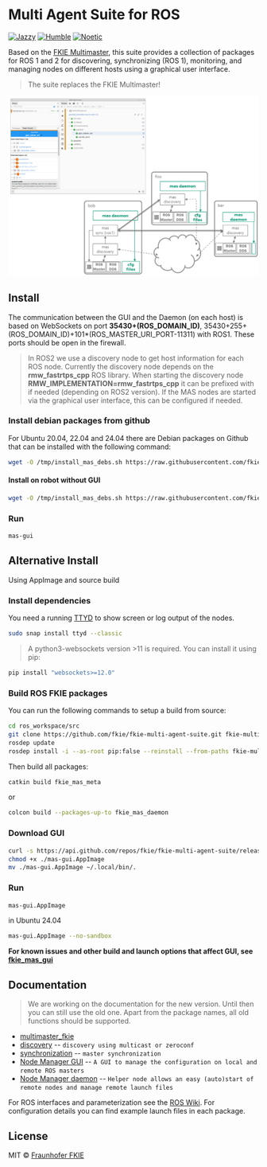 # Multi Agent Suite for ROS
[![Jazzy](https://github.com/fkie/fkie-multi-agent-suite/actions/workflows/jazzy_build.yml/badge.svg)](https://github.com/fkie/fkie-multi-agent-suite/actions/workflows/jazzy_build.yml)
[![Humble](https://github.com/fkie/fkie-multi-agent-suite/actions/workflows/kilted_build.yml/badge.svg)](https://github.com/fkie/fkie-multi-agent-suite/actions/workflows/kilted_build.yml)
[![Noetic](https://github.com/fkie/fkie-multi-agent-suite/actions/workflows/noetic_build.yml/badge.svg)](https://github.com/fkie/fkie-multi-agent-suite/actions/workflows/noetic_build.yml)

Based on the [FKIE Multimaster](https://github.com/fkie/multimaster_fkie), this suite provides a collection of packages for ROS 1 and 2 for discovering, synchronizing (ROS 1), monitoring, and managing nodes on different hosts using a graphical user interface.

> The suite replaces the FKIE Multimaster!

![mas overview](mas_overview.png)

## Install

The communication between the GUI and the Daemon (on each host) is based on WebSockets on port **35430+(ROS_DOMAIN_ID)**, 35430+255+(ROS_DOMAIN_ID)+101*(ROS_MASTER_URI_PORT-11311) with ROS1. These ports should be open in the firewall.

> In ROS2 we use a discovery node to get host information for each ROS node. Currently the discovery node depends on the **rmw_fastrtps_cpp** ROS library. When starting the discovery node **RMW_IMPLEMENTATION=rmw_fastrtps_cpp** it can be prefixed with if needed (depending on ROS2 version). If the MAS nodes are started via the graphical user interface, this can be configured if needed.

### Install debian packages from github

For Ubuntu 20.04, 22.04 and 24.04 there are Debian packages on Github that can be installed with the following command:

```bash
wget -O /tmp/install_mas_debs.sh https://raw.githubusercontent.com/fkie/fkie-multi-agent-suite/refs/heads/devel/install_mas_debs.sh && bash /tmp/install_mas_debs.sh
```

#### Install on robot without GUI
```bash
wget -O /tmp/install_mas_debs.sh https://raw.githubusercontent.com/fkie/fkie-multi-agent-suite/refs/heads/devel/install_mas_debs.sh && bash /tmp/install_mas_debs.sh -s -- -r
```

### Run

```bash
mas-gui
```

## Alternative Install

Using AppImage and source build

### Install dependencies

You need a running [TTYD](https://github.com/tsl0922/ttyd) to show screen or log output of the nodes.

```bash
sudo snap install ttyd --classic
```

> A python3-websockets version >11 is required. You can install it using pip:

```bash
pip install "websockets>=12.0"
```


### Build ROS FKIE packages

You can run the following commands to setup a build from source:

```bash
cd ros_workspace/src
git clone https://github.com/fkie/fkie-multi-agent-suite.git fkie-multi-agent-suite
rosdep update
rosdep install -i --as-root pip:false --reinstall --from-paths fkie-multi-agent-suite
```

Then build all packages:

```bash
catkin build fkie_mas_meta
```

or

```bash
colcon build --packages-up-to fkie_mas_daemon
```

### Download GUI

```bash
curl -s https://api.github.com/repos/fkie/fkie-multi-agent-suite/releases/latest | grep "browser_download_url.*mas-gui.AppImage" | cut -d : -f 2,3 | tr -d \" | wget --show-progress -i -
chmod +x ./mas-gui.AppImage
mv ./mas-gui.AppImage ~/.local/bin/.
```

### Run

```bash
mas-gui.AppImage
```
in Ubuntu 24.04
```bash
mas-gui.AppImage --no-sandbox
```

**For known issues and other build and launch options that affect GUI, see [fkie_mas_gui](https://github.com/fkie/fkie-multi-agent-suite/tree/master/fkie_mas_gui#readme)**

## Documentation

> We are working on the documentation for the new version. Until then you can still use the old one. Apart from the package names, all old functions should be supported.

- [multimaster_fkie](http://fkie.github.io/multimaster_fkie)
- [discovery](http://fkie.github.io/multimaster_fkie/master_discovery.html) -- `discovery using multicast or zeroconf`
- [synchronization](http://fkie.github.io/multimaster_fkie/master_sync.html) -- `master synchronization`
- [Node Manager GUI](http://fkie.github.io/multimaster_fkie/node_manager.html) -- `A GUI to manage the configuration on local and remote ROS masters`
- [Node Manager daemon](http://fkie.github.io/multimaster_fkie/node_manager_daemon.html) -- `Helper node allows an easy (auto)start of remote nodes and manage remote launch files`

For ROS interfaces and parameterization see the [ROS Wiki](http://www.ros.org/wiki/multimaster_fkie). For configuration details you can find example launch files in each package.

## License

MIT © [Fraunhofer FKIE](https://www.fkie.fraunhofer.de/en.html)
